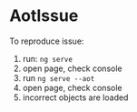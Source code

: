 # AotIssue

To reproduce issue:
1. run: `ng serve`
2. open page, check console
3. run `ng serve --aot`
4. open page, check console
5. incorrect objects are loaded
